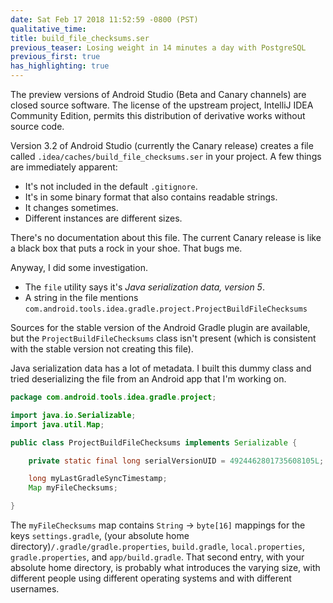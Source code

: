 ```yaml
---
date: Sat Feb 17 2018 11:52:59 -0800 (PST)
qualitative_time: 
title: build_file_checksums.ser
previous_teaser: Losing weight in 14 minutes a day with PostgreSQL
previous_first: true
has_highlighting: true
---
```

The preview versions of Android Studio (Beta and Canary channels) are closed source software.
The license of the upstream project, IntelliJ IDEA Community Edition, permits this distribution of derivative works without source code.

Version 3.2 of Android Studio (currently the Canary release) creates a file called `.idea/caches/build_file_checksums.ser` in your project. A few things are immediately apparent:

* It's not included in the default `.gitignore`.
* It's in some binary format that also contains readable strings.
* It changes sometimes.
* Different instances are different sizes.

There's no documentation about this file.
The current Canary release is like a black box that puts a rock in your shoe.
That bugs me.

Anyway, I did some investigation.

* The `file` utility says it's *Java serialization data, version 5*.
* A string in the file mentions `com.android.tools.idea.gradle.project.ProjectBuildFileChecksums`

Sources for the stable version of the Android Gradle plugin are available, but the `ProjectBuildFileChecksums` class isn't present (which is consistent with the stable version not creating this file).

Java serialization data has a lot of metadata.
I built this dummy class and tried deserializing the file from an Android app that I'm working on.

```java
package com.android.tools.idea.gradle.project;

import java.io.Serializable;
import java.util.Map;

public class ProjectBuildFileChecksums implements Serializable {

	private static final long serialVersionUID = 4924462801735608105L;

	long myLastGradleSyncTimestamp;
	Map myFileChecksums;

}
```

The `myFileChecksums` map contains `String` -> `byte[16]` mappings for the keys `settings.gradle`, (your absolute home directory)`/.gradle/gradle.properties`, `build.gradle`, `local.properties`, `gradle.properties`, and `app/build.gradle`.
That second entry, with your absolute home directory, is probably what introduces the varying size, with different people using different operating systems and with different usernames.
